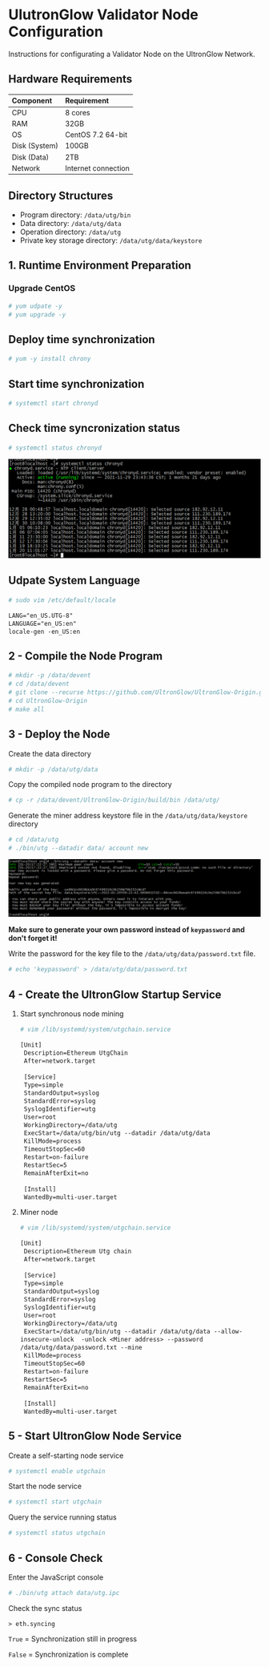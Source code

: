 # UlutronGlow Validator Node Configuration

Instructions for configurating a Validator Node on the UltronGlow Network.

## Hardware Requirements

| Component      | Requirement          |
|:---------------|:---------------------|
| CPU            | 8 cores              |
| RAM            | 32GB                 |
| OS             | CentOS 7.2 64-bit    |
| Disk (System)  | 100GB                |
| Disk (Data)    | 2TB                  |
| Network        | Internet connection  |

## Directory Structures

* Program directory: `/data/utg/bin`
* Data directory: `/data/utg/data`
* Operation directory: `/data/utg`
* Private key storage directory: `/data/utg/data/keystore`

## 1.  Runtime Environment Preparation

### Upgrade CentOS

```bash
# yum udpate -y
# yum upgrade -y
```

## Deploy time synchronization

```bash
# yum -y install chrony
```

## Start time synchronization

```bash
# systemctl start chronyd
```

## Check time syncronization status

```bash
# systemctl status chronyd
```

![Alt text](check_time_synchronization.png)

## Udpate System Language

```bash
# sudo vim /etc/default/locale
```

```
LANG="en_US.UTG-8"
LANGUAGE="en_US:en"
locale-gen -en_US:en
```

## 2 - Compile the Node Program

```bash
# mkdir -p /data/devent
# cd /data/devent
# git clone --recurse https://github.com/UltronGlow/UltronGlow-Origin.git
# cd UltronGlow-Origin
# make all
```

## 3 - Deploy the Node

Create the data directory

```bash
# mkdir -p /data/utg/data
```

Copy the compiled node program to the directory

```bash
# cp -r /data/devent/UltronGlow-Origin/build/bin /data/utg/
```

Generate the miner address keystore file in the `/data/utg/data/keystore` directory

```bash
# cd /data/utg
# ./bin/utg --datadir data/ account new
```

![Alt text](keypassword-utg.png)

**Make sure to generate your own password instead of `keypassword` and don't forget it!**

Write the password for the key file to the `/data/utg/data/password.txt` file.

```bash
# echo 'keypassword' > /data/utg/data/password.txt
```

## 4 - Create the UltronGlow Startup Service

1. Start synchronous node mining
   
   ```bash
   # vim /lib/systemd/system/utgchain.service
   ```
   
   ```
   [Unit]
    Description=Ethereum UtgChain
    After=network.target
    
    [Service]
    Type=simple
    StandardOutput=syslog
    StandardError=syslog
    SyslogIdentifier=utg
    User=root
    WorkingDirectory=/data/utg
    ExecStart=/data/utg/bin/utg --datadir /data/utg/data
    KillMode=process
    TimeoutStopSec=60
    Restart=on-failure
    RestartSec=5
    RemainAfterExit=no
    
    [Install]
    WantedBy=multi-user.target
   ```

2. Miner node
   ```bash
   # vim /lib/systemd/system/utgchain.service
   ```

   ```
   [Unit]
    Description=Ethereum Utg chain
    After=network.target
    
    [Service]
    Type=simple
    StandardOutput=syslog
    StandardError=syslog
    SyslogIdentifier=utg
    User=root
    WorkingDirectory=/data/utg
    ExecStart=/data/utg/bin/utg --datadir /data/utg/data --allow-insecure-unlock  -unlock <Miner address> --password /data/utg/data/password.txt --mine 
    KillMode=process
    TimeoutStopSec=60
    Restart=on-failure
    RestartSec=5
    RemainAfterExit=no
    
    [Install]
    WantedBy=multi-user.target
   ```

## 5 - Start UltronGlow Node Service

Create a self-starting node service

```bash
# systemctl enable utgchain
```

Start the node service

```bash
# systemctl start utgchain
```

Query the service running status

```bash
# systemctl status utgchain
```

## 6 - Console Check

Enter the JavaScript console

```bash
# ./bin/utg attach data/utg.ipc
```

Check the sync status

```
> eth.syncing
```

`True` = Synchronization still in progress

`False` = Synchronization is complete